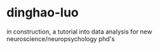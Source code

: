 # dinghao-luo
in construction, a tutorial into data analysis for new neuroscience/neuropsychology phd's
